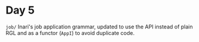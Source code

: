 # Day 5

`job/` Inari's job application grammar, updated to use the API instead of
plain RGL and as a functor (`AppI`) to avoid duplicate code.